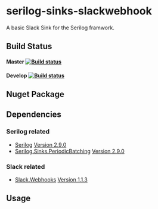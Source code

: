 # serilog-sinks-slackwebhook
A basic Slack Sink for the Serilog framwork.

## Build Status

#### Master [![Build status](https://dev.azure.com/jonas-merkle/serilog-sinks-slackwebhook/_apis/build/status/serilog-sinks-slack-CI_master)](https://dev.azure.com/jonas-merkle/serilog-sinks-slackwebhook/_build/latest?definitionId=3)

#### Develop [![Build status](https://dev.azure.com/jonas-merkle/serilog-sinks-slackwebhook/_apis/build/status/serilog-sinks-slack-CI_develop)](https://dev.azure.com/jonas-merkle/serilog-sinks-slackwebhook/_build/latest?definitionId=4)

## Nuget Package

## Dependencies

### Serilog related
- [Serilog](https://github.com/serilog/serilog) [Version 2.9.0](https://github.com/serilog/serilog/releases/tag/v2.9.0)
- [Serilog.Sinks.PeriodicBatching](https://github.com/serilog/serilog-sinks-periodicbatching) [Version 2.9.0](https://github.com/serilog/serilog-sinks-periodicbatching/releases/tag/v2.3.0)

### Slack related
- [Slack.Webhooks](https://github.com/mrb0nj/Slack.Webhooks) [Version 1.1.3](https://github.com/mrb0nj/Slack.Webhooks/releases/tag/v1.1.3)

## Usage
